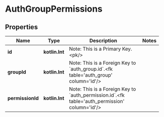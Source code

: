 
# AuthGroupPermissions

## Properties
Name | Type | Description | Notes
------------ | ------------- | ------------- | -------------
**id** | **kotlin.Int** | Note: This is a Primary Key.&lt;pk/&gt; | 
**groupId** | **kotlin.Int** | Note: This is a Foreign Key to &#x60;auth_group.id&#x60;.&lt;fk table&#x3D;&#39;auth_group&#39; column&#x3D;&#39;id&#39;/&gt; | 
**permissionId** | **kotlin.Int** | Note: This is a Foreign Key to &#x60;auth_permission.id&#x60;.&lt;fk table&#x3D;&#39;auth_permission&#39; column&#x3D;&#39;id&#39;/&gt; | 



